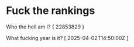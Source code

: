 # Fuck the rankings

Who the hell am I?
{ 22853829 }

What fucking year is it?
[ 2025-04-02T14:50:00Z ]
